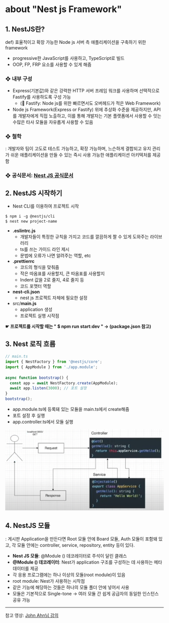 # about "Nest js Framework"

## 1. NestJS란?
def) 효율적이고 확장 가능한 Node js 서버 측 애플리케이션을 구축하기 위한 framework  
- progressive한 JavaScript를 사용하고, TypeScript로 빌드 
- OOP, FP, FRP 요소를 사용할 수 있게 해줌

### ❖ 내부 구성
- Express(기본값)와 같은 강력한 HTTP 서버 프레임 워크를 사용하며 선택적으로 Fastify를 사용하도록 구성 가능  
    - (📝 Fastify: Node js를 위한 빠르면서도 오버헤드가 적은 Web Framework)  
- Node js Framework(Express or Fastify) 위에 추상화 수준을 제공하지만, API를 개발자에게 직접 노출하고, 이를 통해 개발자는 기본 플랫폼에서 사용할 수 잇는 수많은 타사 모듈을 자유롭게 사용할 수 있음

### ❖ 철학
: 개발자와 팀이 고도로 테스트 가능하고, 확장 가능하며, 느슨하게 결합되고 유지 관리가 쉬운 애플리케이션을 만들 수 있는 즉시 사용 가능한 애플리케이션 아키텍처를 제공함

### ❖ 공식문서: [Nest JS 공식문서](https://docs.nestjs.com/)

## 2. NestJS 시작하기
- Nest CLI를 이용하여 프로젝트 시작
```shell
$ npm i -g @nestjs/cli
$ nest new project-name
```  

- **.eslintrc.js**
    - 개발자들이 특정한 규칙을 가지고 코드를 깔끔하게 짤 수 있게 도와주는 라이브러리
    - ts를 쓰는 가이드 라인 제시
    - 문법에 오류가 나면 알려주는 역할, etc
- **.prettierrc**
    - 코드의 형식을 맞춰줌
    - 작은 따옴표를 사용할지, 큰 따옴표를 사용할지
    - Indent 값을 2로 줄지, 4로 줄지 등
    - 코드 포맷터 역할
- **nest-cli.json**
    - nest js 프로젝트 자체에 필요한 설정
- src/**main.js**
    - application 생성
    - 프로젝트 실행 시작점  

**☛ 프로젝트를 시작할 때는 " $ npm run start:dev " → (package.json 참고)**  

## 3. Nest 로직 흐름

```typescript
// main.ts
import { NestFactory } from '@nestjs/core';
import { AppModule } from './app.module';

async function bootstrap() {
  const app = await NestFactory.create(AppModule);
  await app.listen(3000); // 포트 설정
}
bootstrap();
```
- app.module.ts에 등록돼 있는 모듈을 main.ts에서 create해줌
- 포트 설정 후 실행
- app.controller.ts에서 모듈 실행  

<img src='./img/usecase.png' width=512>  

## 4. NestJS 모듈
: 게시판 Application을 만든다면 Root 모듈 안에 Board 모듈, Auth 모듈이 포함돼 있고, 각 모듈 안에는 controller, service, repository, entity 등이 있다.  

- **Nest JS 모듈**: @Module () 데코레이터로 주석이 달린 클래스
- **@Module () 데코레이터**: Nest가 application 구조를 구성하는 데 사용하는 메타 데이터를 제공
- 각 응용 프로그램에는 하나 이상의 모듈(root module)이 있음
- root module: Nest가 사용하는 시작점
- 같은 기능에 해당하는 것들은 하나의 모듈 폴더 안에 넣어서 사용
- 모듈은 기본적으로 Single-tone → 여러 모듈 간 쉽게 공급자의 동일한 인스턴스 공유 가능

* * *

참고 영상: [John Ahn님 강의](https://www.youtube.com/watch?v=3JminDpCJNE)